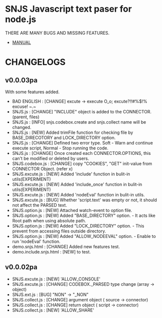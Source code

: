 SNJS Javascript text paser for node.js
=======================================

THERE ARE MANY BUGS AND MISSING FEATURES.


  - [MANUAL](http://snjs.springnote.com/)


CHANGELOGS
==========

v0.0.03pa
---------

With some features added.

*   BAD ENGLISH : [CHANGE] excute -> execute O_o; excute?!!#%$!% excuse! ~.~
*   SNJS.js : [CHANGE] "INCLUDE" object is added to the CONNECTOR. (parent, files) 
*   SNJS.js : [INFO] snjs.codebox.create and snjs.collect name will be changed. 
*   SNJS.js : [NEW] Added trimFile function for checking file by BASE_DIRECOTORY and LOCK_DIRECTORY option.
*   SNJS.js : [CHANGE] Defined two error type. Soft - Warn and continue execute script, Normal - Stop running the code. 
*   SNJS.js : [CHANGE] Once created each CONNECTOR.OPTIONS, this can't be modified or deleted by users.  
*   SNJS.codebox.js : [CHANGE] copy "COOKIES", "GET" init-value from CONNECTOR Object. (refer x)
*   SNJS.excute.js : [NEW] Added 'include' function in bulit-in utils(EXPERIMENT)
*   SNJS.excute.js : [NEW] Added 'include_once' function in bulit-in utils(EXPERIMENT)
*   SNJS.excute.js : [NEW] Added 'nodeEval' function in bulit-in utils.
*   SNJS.excute.js : [BUG] Whether 'script.text' was empty or not, it should not affect the PARSED text.
*   SNJS.option.js : [NEW] Attached watch-event to option file. 
*   SNJS.option.js : [NEW] Added "BASE_DIRECTORY" option. - It acts like Root path when using absolute path.
*   SNJS.option.js : [NEW] Added "LOCK_DIRECTORY" option. - This prevent from accessing files outside directory.
*   SNJS.option.js : [NEW] Added "ALLOW_NODEEVAL" option. - Enable to run 'nodeEval' function.
*   demo.snjs.html : [CHANGE] Added new features test. 
*   demo.include.snjs.html : [NEW] to test. 


v0.0.02pa
---------

*   SNJS.excute.js : [NEW] 'ALLOW_CONSOLE' 
*   SNJS.excute.js : [CHANGE] CODEBOX._PARSED type change (array -> object)
*   SNJS.ext.js : [BUG] "NON" -> "_NON"
*   SNJS.collect.js : [CHANGE] argument object ( source -> connector)
*   SNJS.collect.js : [CHANGE] return object ( script -> connector)
*   SNJS.collect.js : [NEW] 'ALLOW_SHARE' 